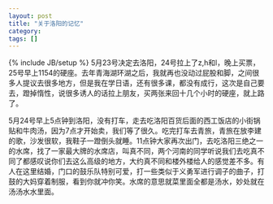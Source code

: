 ```yaml
---
layout: post
title: "关于洛阳的记忆"
category: 
tags: []
---
```

{% include JB/setup %}
5月23号决定去洛阳，24号拉上了z,h和l，晚上买票，25号早上1154的硬座。去年青海湖环湖之后，我就再也没动过屁股和脚，之间很多人提议去很多地方，但是我在学日语，还有很多课，都没有成行，这次是自己要去，蹬掉惰性，说很多诱人的话拉上朋友，买两张来回十几个小时的硬座，就上路了。

5月24号早上5点钟到洛阳，没有打车，走去吃洛阳百货后面的西工饭店的小街锅贴和牛肉汤，因为7点才开始卖，我们等了很久。吃完打车去青旅，青旅在放李建的歌，沙发很软，我鞋子一蹬倒头就睡。11点钟大家再次出门，去吃洛阳三绝之一的水席，找了一家最大牌的水席店，叫真不同，两个河南的同学听说我们去吃真不同了都感叹说你们去这么高级的地方，大约真不同和楼外楼给人的感觉差不多。有人在这里结婚，门口的鼓乐队特别可爱，打一些类似于义勇军进行调子的曲子，打鼓的大妈穿着制服，看到你就冲你笑。水席的意思就菜里面全都是汤水，妙处就在汤汤水水里面。
